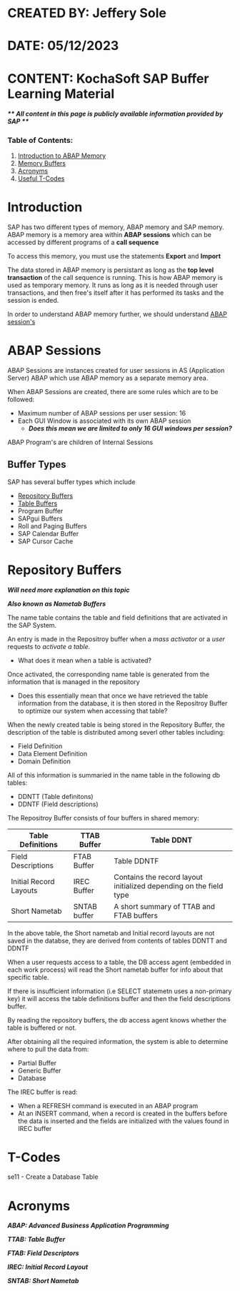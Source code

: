 # CREATED BY: Jeffery Sole
# DATE: 05/12/2023
# CONTENT: KochaSoft SAP Buffer Learning Material
##### ** **All content in this page is publicly available information provided by SAP** **

### Table of Contents:
1. [Introduction to ABAP Memory](#Introduction)
2. [Memory Buffers](#Memory-Buffer)
3. [Acronyms](#Acronyms)
4. [Useful T-Codes](#T-Codes)

# Introduction
SAP has two different types of memory, ABAP memory and SAP memory. ABAP memory is a memory area within **ABAP sessions** which can be accessed by different programs of a **call sequence**

To access this memory, you must use the statements **Export** and **Import**

The data stored in ABAP memory is persistant as long as the **top level transaction** of the call sequence is running. This is how ABAP memory is used as temporary memory. It runs as long as it is needed through user transactions, and then free's itself after it has performed its tasks and the session is ended.

In order to understand ABAP memory further, we should understand [ABAP session's](#ABAP-Sessions)

# ABAP Sessions

ABAP Sessions are instances created for user sessions in AS (Application Server) ABAP which use ABAP memory as a separate memory area.

When ABAP Sessions are created, there are some rules which are to be followed:
* Maximum number of ABAP sessions per user session: 16
* Each GUI Window is associated with its own ABAP session
    * ***Does this mean we are limited to only 16 GUI windows per session?***

ABAP Program's are children of Internal Sessions

## Buffer Types

SAP has several buffer types which include

* [Repository Buffers](#Repository-Buffers)
* [Table Buffers](#Table-Buffers)
* Program Buffer
* SAPgui Buffers
* Roll and Paging Buffers
* SAP Calendar Buffer
* SAP Cursor Cache

# Repository Buffers

***Will need more explanation on this topic***

***Also known as Nametab Buffers***


The name table contains the table and field definitions that are activated in the SAP System.

An entry is made in the Repositroy buffer when a *mass activator* or a *user* requests to *activate a table.*
    
* What does it mean when a table is activated?

Once activated, the corresponding name table is generated from the information that is managed in the repository
* Does this essentially mean that once we have retrieved the table information from the database, it is then stored in the Repositroy Buffer to optimize our system when accessing that table?

When the newly created table is being stored in the Repository Buffer, the description of the table is distributed among severl other tables including:
* Field Definition
* Data Element Definition
* Domain Definition

All of this information is summaried in the name table in the following db tables:
* DDNTT (Table definitons)
* DDNTF (Field descriptions)

The Repositroy Buffer consists of four buffers in shared memory:

| Table Definitions | TTAB Buffer | Table DDNT |
|---|---|---|
| Field Descriptions | FTAB Buffer | Table DDNTF |
| Initial Record Layouts | IREC Buffer | Contains the record layout initialized depending on the field type |
| Short Nametab | SNTAB buffer | A short summary of TTAB and FTAB buffers |

In the above table, the Short nametab and Initial record layouts are not saved in the databse, they are derived from contents of tables DDNTT and DDNTF

When a user requests access to a table, the DB access agent (embedded in each work process) will read the Short nametab buffer for info about that specific table.

If there is insufficient information (i.e SELECT statemetn uses a non-primary key) it will access the table definitions buffer and then the field descriptions buffer.

By reading the repository buffers, the db access agent knows whether the table is buffered or not.

After obtaining all the required information, the system is able to determine where to pull the data from:
* Partial Buffer
* Generic Buffer
* Database

The IREC buffer is read:
* When a REFRESH command is executed in an ABAP program
* At an INSERT command, when a record is created in the buffers before the data is inserted and the fields are initialized with the values found in IREC buffer

# T-Codes
se11 - Create a Database Table


# Acronyms

***ABAP: Advanced Business Application Programming***

***TTAB: Table Buffer***

***FTAB: Field Descriptors***

***IREC: Initial Record Layout***

***SNTAB: Short Nametab***
